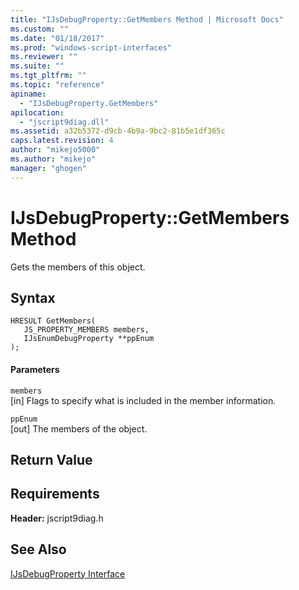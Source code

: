```yaml
---
title: "IJsDebugProperty::GetMembers Method | Microsoft Docs"
ms.custom: ""
ms.date: "01/18/2017"
ms.prod: "windows-script-interfaces"
ms.reviewer: ""
ms.suite: ""
ms.tgt_pltfrm: ""
ms.topic: "reference"
apiname: 
  - "IJsDebugProperty.GetMembers"
apilocation: 
  - "jscript9diag.dll"
ms.assetid: a32b5372-d9cb-4b9a-9bc2-81b5e1df365c
caps.latest.revision: 4
author: "mikejo5000"
ms.author: "mikejo"
manager: "ghogen"
---
```

# IJsDebugProperty::GetMembers Method
Gets the members of this object.  
  
## Syntax  
  
```  
HRESULT GetMembers(  
   JS_PROPERTY_MEMBERS members,  
   IJsEnumDebugProperty **ppEnum  
);  
```  
  
#### Parameters  
 `members`  
 [in] Flags to specify what is included in the member information.  
  
 `ppEnum`  
 [out] The members of the object.  
  
## Return Value  
  
## Requirements  
 **Header:** jscript9diag.h  
  
## See Also  
 [IJsDebugProperty Interface](../../winscript/reference/ijsdebugproperty-interface.md)